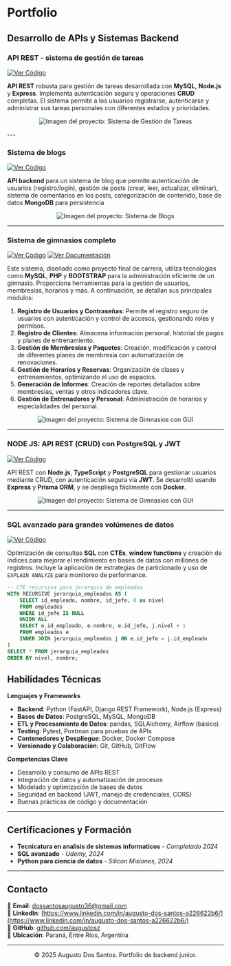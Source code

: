 # Portfolio

## Desarrollo de APIs y Sistemas Backend

### API REST - sistema de gestión de tareas

[![Ver Código](https://img.shields.io/badge/GitHub-Ver_C%C3%B3digo-blue?logo=GitHub)](https://github.com/augustosz/taskManagment)

**API REST** robusta para gestión de tareas desarrollada con **MySQL**, **Node.js** y **Express**. Implementa autenticación segura y operaciones **CRUD** completas. El sistema permite a los usuarios registrarse, autenticarse y administrar sus tareas personales con diferentes estados y prioridades.

<p align="center">
  <img src="./images/image.png" alt="Imagen del proyecto: Sistema de Gestión de Tareas">
</p>
---

### Sistema de blogs

[![Ver Código](https://img.shields.io/badge/GitHub-Ver_C%C3%B3digo-blue?logo=GitHub)](https://github.com/augustosz/sistemaDeBlogs)

**API backend** para un sistema de blog que permite:autenticación de usuarios (registro/login), gestión de posts (crear, leer, actualizar, eliminar), sistema de comentarios en los posts, categorización de contenido, base de datos **MongoDB** para persistencia

<p align="center">
  <img src="./images/image1.png" alt="Imagen del proyecto: Sistema de Blogs">
</p>

---

### Sistema de gimnasios completo

[![Ver Código](https://img.shields.io/badge/GitHub-Ver_C%C3%B3digo-blue?logo=GitHub)](https://github.com/augustosz/gym-repo) [![Ver Documentación](https://img.shields.io/badge/Docs-Ver_Documentaci%C3%B3n-green?logo=gitbook)](https://drive.google.com/drive/folders/1gYDL0S_wEO79aIkFAsKQJMc7MNpJwEcP)

Este sistema, diseñado como proyecto final de carrera, utiliza tecnologías como **MySQL**, **PHP** y **BOOTSTRAP** para la administración eficiente de un gimnasio. Proporciona herramientas para la gestión de usuarios, membresías, horarios y más. A continuación, se detallan sus principales módulos:

1.  **Registro de Usuarios y Contraseñas**: Permite el registro seguro de usuarios con autenticación y control de accesos, gestionando roles y permisos.
2.  **Registro de Clientes**: Almacena información personal, historial de pagos y planes de entrenamiento.
3.  **Gestión de Membresías y Paquetes**: Creación, modificación y control de diferentes planes de membresía con automatización de renovaciones.
4.  **Gestión de Horarios y Reservas**: Organización de clases y entrenamientos, optimizando el uso de espacios.
5.  **Generación de Informes**: Creación de reportes detallados sobre membresías, ventas y otros indicadores clave.
6.  **Gestión de Entrenadores y Personal**: Administración de horarios y especialidades del personal.

<p align="center">
  <img src="./images/image2.png" alt="Imagen del proyecto: Sistema de Gimnasios con GUI">
</p>

---

### NODE JS: API REST (CRUD) con PostgreSQL y JWT

[![Ver Código](https://img.shields.io/badge/GitHub-Ver_C%C3%B3digo-blue?logo=GitHub)](https://github.com/portfolio/etl-pipeline-python-sql)

API REST con **Node.js**, **TypeScript** y **PostgreSQL** para gestionar usuarios mediante CRUD, con autenticación segura vía **JWT**. Se desarrolló usando **Express** y **Prisma ORM**, y se despliega fácilmente con **Docker**.

<p align="center">
  <img src="./images/image3.png" alt="Imagen del proyecto: Sistema de Gimnasios con GUI">
</p>

---

### SQL avanzado para grandes volúmenes de datos

[![Ver Código](https://img.shields.io/badge/GitHub-Ver_C%C3%B3digo-blue?logo=GitHub)](https://github.com/augustosz/consultas)

Optimización de consultas **SQL** con **CTEs**, **window functions** y creación de índices para mejorar el rendimiento en bases de datos con millones de registros. Incluye la aplicación de estrategias de particionado y uso de `EXPLAIN ANALYZE` para monitoreo de performance.

```SQL
-- CTE recursiva para jerarquía de empleados
WITH RECURSIVE jerarquia_empleados AS (
    SELECT id_empleado, nombre, id_jefe, 0 as nivel
    FROM empleados 
    WHERE id_jefe IS NULL
    UNION ALL
    SELECT e.id_empleado, e.nombre, e.id_jefe, j.nivel + 1
    FROM empleados e
    INNER JOIN jerarquia_empleados j ON e.id_jefe = j.id_empleado
)
SELECT * FROM jerarquia_empleados
ORDER BY nivel, nombre;
```

## Habilidades Técnicas

**Lenguajes y Frameworks**

- **Backend**: Python (FastAPI, Django REST Framework), Node.js (Express)
- **Bases de Datos**: PostgreSQL, MySQL, MongoDB
- **ETL y Procesamiento de Datos**: pandas, SQLAlchemy, Airflow (básico)
- **Testing**: Pytest, Postman para pruebas de APIs
- **Contenedores y Despliegue**: Docker, Docker Compose
- **Versionado y Colaboración**: Git, GitHub, GitFlow

**Competencias Clave**

- Desarrollo y consumo de APIs REST
- Integración de datos y automatización de procesos
- Modelado y optimización de bases de datos
- Seguridad en backend (JWT, manejo de credenciales, CORS)
- Buenas prácticas de código y documentación

---

## Certificaciones y Formación

- **Tecnicatura en analisis de sistemas informaticos** - _Completado 2024_
- **SQL avanzado** - _Udemy, 2024_
- **Python para ciencia de datos** - _Silicon Misiones, 2024_

---

## Contacto

📧 **Email**: [dossantosaugusto36@gmail.com](mailto:mi.email@ejemplo.com)  
💼 **LinkedIn**: [https://www.linkedin.com/in/augusto-dos-santos-a226622b6/](https://www.linkedin.com/in/augusto-dos-santos-a226622b6/)  
🐙 **GitHub**: [github.com/augustosz](https://github.com/augustosz)  
📍 **Ubicación**: Paraná, Entre Ríos, Argentina

---

<center>© 2025 Augusto Dos Santos. Portfolio de backend junior.</center>
